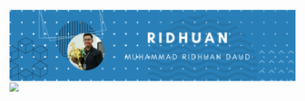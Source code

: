 ![new_banner](./assets/new_banner.png)
<a href="https://www.facebook.com/ridhuandaud"><img src="https://img.shields.io/badge/Facebook-%231877F2.svg?style=for-the-badge&logo=Facebook&logoColor=white&link=https://www.facebook.com/ridhuandaud&link=https://www.facebook.com/ridhuandaud" /></a>
